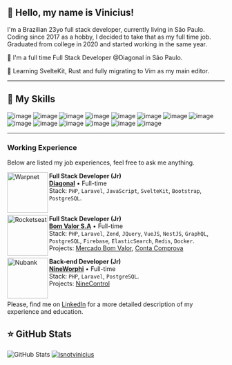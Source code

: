 ## 💜 Hello, my name is Vinicius!

I'm a Brazilian 23yo full stack developer, currently living in São Paulo. Coding since 2017 as a hobby, I decided to take that as my full time job. Graduated from college in 2020 and started working in the same year.

🔭 I'm a full time Full Stack Developer @Diagonal in São Paulo.

🍃 Learning SvelteKit, Rust and fully migrating to Vim as my main editor.

---

## 🚀 My Skills

![image](https://img.shields.io/badge/PHP-777BB4?style=for-the-badge&logo=php&logoColor=white)
![image](https://img.shields.io/badge/Laravel-FF2D20?style=for-the-badge&logo=laravel&logoColor=white)
![image](https://img.shields.io/badge/JavaScript-323330?style=for-the-badge&logo=javascript&logoColor=F7DF1E)
![image](https://img.shields.io/badge/Svelte-4A4A55?style=for-the-badge&logo=svelte&logoColor=FF3E00)
![image](https://img.shields.io/badge/Vue.js-35495E?style=for-the-badge&logo=vue.js&logoColor=4FC08D)
![image](https://img.shields.io/badge/jQuery-0769AD?style=for-the-badge&logo=jquery&logoColor=white)
![image](https://img.shields.io/badge/HTML5-E34F26?style=for-the-badge&logo=html5&logoColor=white)
![image](https://img.shields.io/badge/CSS3-1572B6?style=for-the-badge&logo=css3&logoColor=white)
![image](https://img.shields.io/badge/Bootstrap-563D7C?style=for-the-badge&logo=bootstrap&logoColor=white)
![image](https://img.shields.io/badge/PostgreSQL-316192?style=for-the-badge&logo=postgresql&logoColor=white)
![image](https://img.shields.io/badge/Firebase-F29D0C?style=for-the-badge&logo=firebase&logoColor=white)
![image](https://img.shields.io/badge/Redis-D9281A?style=for-the-badge&logo=redis&logoColor=white)
![image](https://img.shields.io/badge/Docker-2496ED?style=for-the-badge&logo=docker&logoColor=white)
![image](https://img.shields.io/badge/Git-E34F26?style=for-the-badge&logo=git&logoColor=white)

---

### Working Experience

Below are listed my job experiences, feel free to ask me anything.

[<img align="left" height="94px" width="94px" alt="Warpnet" src="https://media.licdn.com/dms/image/C4D0BAQE-M-MHfbHl8g/company-logo_200_200/0/1639518044376/diagonalsocial_logo?e=1712793600&v=beta&t=nqwFhJuQE6HvGkZVW_dqzbF28RnAMAHvFiCa-kxRqSE"/>]((https://diagonal.social/))

**Full Stack Developer (Jr)** \
[**Diagonal**](https://diagonal.social/) • Full-time \
Stack: `PHP`, `Laravel`, `JavaScript`, `SvelteKit`, `Bootstrap`, `PostgreSQL`.\
<br/>

[<img align="left" height="94px" width="94px" alt="Rocketseat" src="https://media.licdn.com/dms/image/D4D0BAQGvjtvF2-s14w/company-logo_200_200/0/1684331330520/bomvalor_logo?e=1712793600&v=beta&t=SB59GjHmiuY-bvZvCLl0A6IpRVVDhIykfMcNrYL-Jiw"/>](https://bomvalor.com.br/)

**Full Stack Developer (Jr)** \
[**Bom Valor S.A**](https://bomvalor.com.br/) • Full-time \
Stack: `PHP`, `Laravel`, `Zend`, `JQuery`, `VueJS`, `NestJS`, `GraphQL`, `PostgreSQL`, `Firebase`, `ElasticSearch`, `Redis`, `Docker`.\
Projects: [Mercado Bom Valor](https://mercado.bomvalor.com.br/), [Conta Comprova](https://contacomprova.bomvalor.com.br/)
<br/>

[<img align="left" height="94px" width="94px" alt="Nubank" src="https://media.licdn.com/dms/image/C4D0BAQGWvBbiCVkiQg/company-logo_100_100/0/1630545033071/nineworphi_logo?e=2147483647&v=beta&t=mDd440iajdg1oxYI16mDX4GhtPkIlliCAe4B0ZN0ZCY"/>](https://nineworphi.rds.land/ninecontrol)

**Back-end Developer (Jr)** \
[**NineWorphi**](https://nineworphi.rds.land/ninecontrol) • Full-time \
Stack: `PHP`, `Laravel`, `PostgreSQL`. \
Projects: [NineControl](https://nineworphi.rds.land/ninecontrol)
<br/>
<br/>

Please, find me on [LinkedIn](https://www.linkedin.com/in/isnotvinicius/) for a more detailed description of my experience and education.

## ⭐ GitHub Stats

![GitHub Stats](https://github-readme-stats.vercel.app/api?username=isnotvinicius&show_icons=true&theme=tokyonight)
[![isnotvinicius](https://github-readme-stats.vercel.app/api/top-langs/?username=isnotvinicius&layout=compact&theme=tokyonight)](https://github.com/anuraghazra/github-readme-stats)
